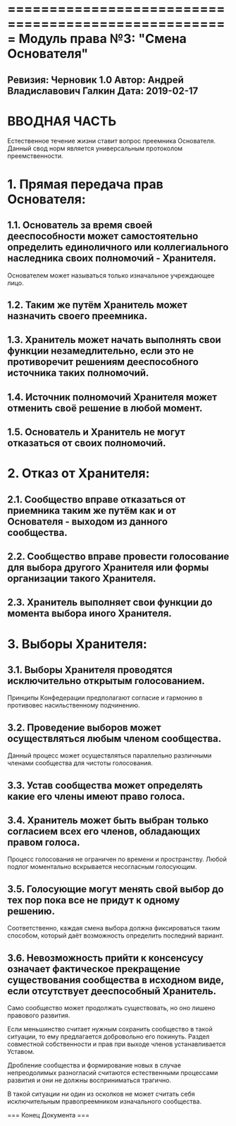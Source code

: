 =====================================================
Модуль права №3: "Смена Основателя"
=====================================================
Ревизия: Черновик 1.0
Автор: Андрей Владиславович Галкин
Дата: 2019-02-17
----------------------------------------------------- 

# ВВОДНАЯ ЧАСТЬ

Естественное течение жизни ставит вопрос преемника Основателя. Данный свод норм является универсальным протоколом преемственности.

# 1. Прямая передача прав Основателя:

## 1.1. Основатель за время своей дееспособности может самостоятельно определить единоличного или коллегиального наследника своих полномочий - Хранителя.

Основателем может называться только изначальное учреждающее лицо.

## 1.2. Таким же путём Хранитель может назначить своего преемника.

## 1.3. Хранитель может начать выполнять свои функции незамедлительно, если это не противоречит решениям дееспособного источника таких полномочий.

## 1.4. Источник полномочий Хранителя может отменить своё решение в любой момент.

## 1.5. Основатель и Хранитель не могут отказаться от своих полномочий.


# 2. Отказ от Хранителя:

## 2.1. Сообщество вправе отказаться от приемника таким же путём как и от Основателя - выходом из данного сообщества.

## 2.2. Сообщество вправе провести голосование для выбора другого Хранителя или формы организации такого Хранителя.

## 2.3. Хранитель выполняет свои функции до момента выбора иного Хранителя.


# 3. Выборы Хранителя:

## 3.1. Выборы Хранителя проводятся исключительно открытым голосованием.

Принципы Конфедерации предполагают согласие и гармонию в противовес насильственному подчинению.

## 3.2. Проведение выборов может осуществляться любым членом сообщества.

Данный процесс может осуществляться параллельно различными членами сообщества для чистоты голосования.

## 3.3. Устав сообщества может определять какие его члены имеют право голоса.

## 3.4. Хранитель может быть выбран только согласием всех его членов, обладающих правом голоса.

Процесс голосования не ограничен по времени и пространству. Любой подлог моментально вскрывается несогласным голосующим.

## 3.5. Голосующие могут менять свой выбор до тех пор пока все не придут к одному решению.

Соответственно, каждая смена выбора должна фиксироваться таким способом, который даёт возможность определить последний вариант.

## 3.6. Невозможность прийти к консенсусу означает фактическое прекращение существования сообщества в исходном виде, если отсутствует дееспособный Хранитель.

Само сообщество может продолжать существовать, но оно лишено правового развития.

Если меньшинство считает нужным сохранить сообщество в такой ситуации, то ему предлагается добровольно его покинуть. Раздел совместной собственности и прав при выходе членов устанавливается Уставом.

Дробление сообщества и формирование новых в случае непреодолимых разногласий считаются естественными процессами развития и они не должны восприниматься трагично.

В такой ситуации ни один из осколков не может считать себя исключительным правопреемником изначального сообщества.

=== Конец Документа ===
